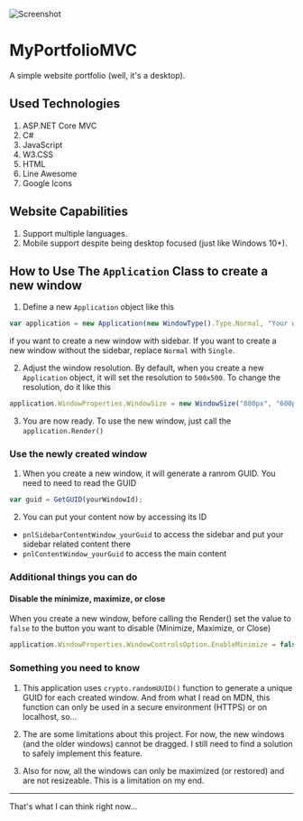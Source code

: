 ![Screenshot](https://mvc.frengkysinaga.com/Sources/Images/github.png)

# MyPortfolioMVC
A simple website portfolio (well, it's a desktop).

## Used Technologies
1. ASP.NET Core MVC
2. C#
3. JavaScript
4. W3.CSS
5. HTML
6. Line Awesome
7. Google Icons

## Website Capabilities
1. Support multiple languages.
2. Mobile support despite being desktop focused (just like Windows 10+).

## How to Use The `Application` Class to create a new window

1. Define a new `Application` object like this

```JavaScript
var application = new Application(new WindowType().Type.Normal, "Your window name", "yourWindowId");
```
if you want to create a new window with sidebar. If you want to create a new window without the sidebar, replace `Normal` with `Single`.

2. Adjust the window resolution. By default, when you create a new `Application` object, it will set the resolution to `500x500`. To change the resolution, do it like this
```JavaScript
application.WindowProperties.WindowSize = new WindowSize("800px", "600px");
```
3. You are now ready. To use the new window, just call the `application.Render()`

### Use the newly created window
1. When you create a new window, it will generate a ranrom GUID. You need to need to read the GUID
```JavaScript
var guid = GetGUID(yourWindowId);
```
2. You can put your content now by accessing its ID
- `pnlSidebarContentWindow_yourGuid` to access the sidebar and put your sidebar related content there
- `pnlContentWindow_yourGuid` to access the main content

### Additional things you can do 
#### Disable the minimize, maximize, or close
When you create a new window, before calling the Render() set the value to `false` to the button you want to disable (Minimize, Maximize, or Close)
```JavaScript
application.WindowProperties.WindowControlsOption.EnableMinimize = false; // Disable the minimize button

```

### Something you need to know
1. This application uses `crypto.randomUUID()` function to generate a unique GUID for each created window. And from what I read on MDN, this function can only be used in a secure environment (HTTPS) or on localhost, so...

2. The are some limitations about this project. For now, the new windows (and the older windows) cannot be dragged. I still need to find a solution to safely implement this feature.

3. Also for now, all the windows can only be maximized (or restored) and are not resizeable. This is a limitation on my end.
---
That's what I can think right now...
